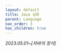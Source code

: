 ```yaml
---
layout: default
title: Java 심화
parent: Language
nav_order: 3
has_children: true
---
```


_2023.05.01~[자바의 정석]_
